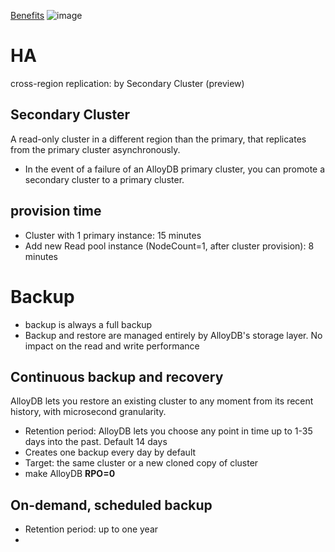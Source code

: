 [Benefits](https://cloud.google.com/alloydb/docs/cross-region-replication/about-cross-region-replication#benefits)
![image](https://github.com/davidkhala/gcp-collections/assets/7227589/f4c1cc79-5bc1-44ae-8b3e-448538a3ee9f)


# HA
cross-region replication: by Secondary Cluster (preview)
## Secondary Cluster
A read-only cluster in a different region than the primary, that replicates from the primary cluster asynchronously.
- In the event of a failure of an AlloyDB primary cluster, you can promote a secondary cluster to a primary cluster.


## provision time
- Cluster with 1 primary instance:  15 minutes
- Add new Read pool instance (NodeCount=1, after cluster provision): 8 minutes
# Backup
- backup is always a full backup
- Backup and restore are managed entirely by AlloyDB's storage layer. No impact on the read and write performance 

## Continuous backup and recovery
AlloyDB lets you restore an existing cluster to any moment from its recent history, with microsecond granularity.
- Retention period: AlloyDB lets you choose any point in time up to 1-35 days into the past. Default 14 days
- Creates one backup every day by default
- Target: the same cluster or a new cloned copy of cluster
- make AlloyDB **RPO=0**

## On-demand, scheduled backup
- Retention period: up to one year
- 

